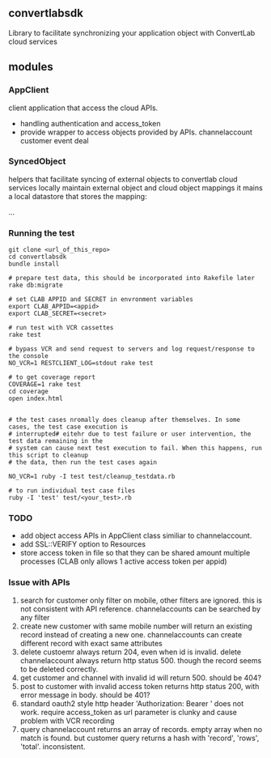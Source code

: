 ## convertlabsdk

Library to facilitate synchronizing your application object with ConvertLab cloud services

## modules

### AppClient
client application that access the cloud APIs.
* handling authentication and access_token
* provide wrapper to access objects provided by APIs. 
	channelaccount
	customer
	event
	deal

### SyncedObject
helpers that facilitate syncing of external objects to convertlab cloud services locally maintain external object and cloud object mappings it mains a local datastore that stores the mapping:

...

### Running the test 

```
git clone <url_of_this_repo>
cd convertlabsdk
bundle install

# prepare test data, this should be incorporated into Rakefile later
rake db:migrate

# set CLAB APPID and SECRET in envronment variables
export CLAB_APPID=<appid>
export CLAB_SECRET=<secret>

# run test with VCR cassettes
rake test

# bypass VCR and send request to servers and log request/response to the console
NO_VCR=1 RESTCLIENT_LOG=stdout rake test 

# to get coverage report
COVERAGE=1 rake test
cd coverage
open index.html


# the test cases nromally does cleanup after themselves. In some cases, the test case execution is 
# interrupted# eitehr due to test failure or user intervention, the test data remaining in the 
# system can cause next test execution to fail. When this happens, run this script to cleanup 
# the data, then run the test cases again

NO_VCR=1 ruby -I test test/cleanup_testdata.rb

# to run individual test case files
ruby -I 'test' test/<your_test>.rb 

```


### TODO
* add object access APIs in AppClient class similiar to channelaccount. 
* add SSL::VERIFY option to Resources
* store access token in file so that they can be shared amount multiple processes (CLAB only allows 1 active access token per appid)

### Issue with APIs
1. search for customer only filter on mobile, other filters are ignored. this is not consistent with API reference. channelaccounts can be searched by any filter
2. create new customer with same mobile number will return an existing record instead of creating a new one. channelaccounts can create different record with exact same attributes
3. delete custoemr always return 204, even when id is invalid. delete channelaccount always return http status 500. though the record seems to be deleted correctly.
4. get customer and channel with invalid id  will return 500. should be 404?
5. post to customer with invalid access token returns http status 200, with error message in body. should be 401?
6. standard oauth2 style http header 'Authorization: Bearer ' does not work. require access_token as url parameter is clunky and cause problem with VCR recording
7. query channelaccount returns an array of records. empty array when no match is found. but customer query returns a hash with 'record', 'rows', 'total'. inconsistent.

